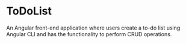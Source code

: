 # ToDoList
An Angular front-end application where users create a to-do list using Angular CLI and has the functionality to perform CRUD operations.

